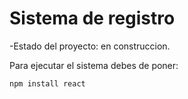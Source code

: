 <h1> Sistema de registro </h1>

-Estado del proyecto: en construccion.

Para ejecutar el sistema debes de poner:

``` npm install react ```
